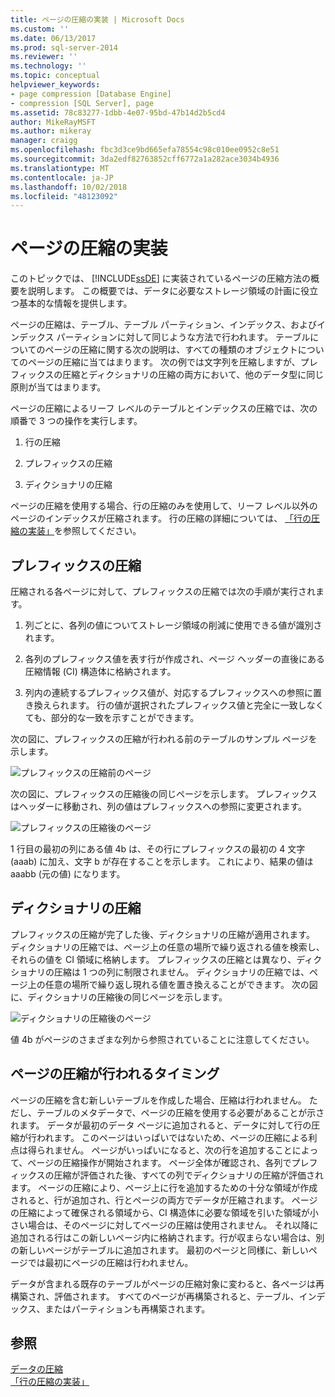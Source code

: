 ```yaml
---
title: ページの圧縮の実装 | Microsoft Docs
ms.custom: ''
ms.date: 06/13/2017
ms.prod: sql-server-2014
ms.reviewer: ''
ms.technology: ''
ms.topic: conceptual
helpviewer_keywords:
- page compression [Database Engine]
- compression [SQL Server], page
ms.assetid: 78c83277-1dbb-4e07-95bd-47b14d2b5cd4
author: MikeRayMSFT
ms.author: mikeray
manager: craigg
ms.openlocfilehash: fbc3d3ce9bd665efa78554c98c010ee0952c8e51
ms.sourcegitcommit: 3da2edf82763852cff6772a1a282ace3034b4936
ms.translationtype: MT
ms.contentlocale: ja-JP
ms.lasthandoff: 10/02/2018
ms.locfileid: "48123092"
---
```

# <a name="page-compression-implementation"></a>ページの圧縮の実装
  このトピックでは、 [!INCLUDE[ssDE](../../includes/ssde-md.md)] に実装されているページの圧縮方法の概要を説明します。 この概要では、データに必要なストレージ領域の計画に役立つ基本的な情報を提供します。  
  
 ページの圧縮は、テーブル、テーブル パーティション、インデックス、およびインデックス パーティションに対して同じような方法で行われます。 テーブルについてのページの圧縮に関する次の説明は、すべての種類のオブジェクトについてのページの圧縮に当てはまります。 次の例では文字列を圧縮しますが、プレフィックスの圧縮とディクショナリの圧縮の両方において、他のデータ型に同じ原則が当てはまります。  
  
 ページの圧縮によるリーフ レベルのテーブルとインデックスの圧縮では、次の順番で 3 つの操作を実行します。  
  
1.  行の圧縮  
  
2.  プレフィックスの圧縮  
  
3.  ディクショナリの圧縮  
  
 ページの圧縮を使用する場合、行の圧縮のみを使用して、リーフ レベル以外のページのインデックスが圧縮されます。 行の圧縮の詳細については、 [「行の圧縮の実装」](../data-compression/row-compression-implementation.md)を参照してください。  
  
## <a name="prefix-compression"></a>プレフィックスの圧縮  
 圧縮される各ページに対して、プレフィックスの圧縮では次の手順が実行されます。  
  
1.  列ごとに、各列の値についてストレージ領域の削減に使用できる値が識別されます。  
  
2.  各列のプレフィックス値を表す行が作成され、ページ ヘッダーの直後にある圧縮情報 (CI) 構造体に格納されます。  
  
3.  列内の連続するプレフィックス値が、対応するプレフィックスへの参照に置き換えられます。 行の値が選択されたプレフィックス値と完全に一致しなくても、部分的な一致を示すことができます。  
  
 次の図に、プレフィックスの圧縮が行われる前のテーブルのサンプル ページを示します。  
  
 ![プレフィックスの圧縮前のページ](../media/skt-tblcompression1c.gif "プレフィックスの圧縮前のページ")  
  
 次の図に、プレフィックスの圧縮後の同じページを示します。 プレフィックスはヘッダーに移動され、列の値はプレフィックスへの参照に変更されます。  
  
 ![プレフィックスの圧縮後のページ](../media/tblcompression2.gif "プレフィックスの圧縮後のページ")  
  
 1 行目の最初の列にある値 4b は、その行にプレフィックスの最初の 4 文字 (aaab) に加え、文字 b が存在することを示します。 これにより、結果の値は aaabb (元の値) になります。  
  
## <a name="dictionary-compression"></a>ディクショナリの圧縮  
 プレフィックスの圧縮が完了した後、ディクショナリの圧縮が適用されます。 ディクショナリの圧縮では、ページ上の任意の場所で繰り返される値を検索し、それらの値を CI 領域に格納します。 プレフィックスの圧縮とは異なり、ディクショナリの圧縮は 1 つの列に制限されません。 ディクショナリの圧縮では、ページ上の任意の場所で繰り返し現れる値を置き換えることができます。 次の図に、ディクショナリの圧縮後の同じページを示します。  
  
 ![ディクショナリの圧縮後のページ](../media/tblcompression3.gif "ディクショナリの圧縮後のページ")  
  
 値 4b がページのさまざまな列から参照されていることに注意してください。  
  
## <a name="when-page-compression-occurs"></a>ページの圧縮が行われるタイミング  
 ページの圧縮を含む新しいテーブルを作成した場合、圧縮は行われません。 ただし、テーブルのメタデータで、ページの圧縮を使用する必要があることが示されます。 データが最初のデータ ページに追加されると、データに対して行の圧縮が行われます。 このページはいっぱいではないため、ページの圧縮による利点は得られません。 ページがいっぱいになると、次の行を追加することによって、ページの圧縮操作が開始されます。 ページ全体が確認され、各列でプレフィックスの圧縮が評価された後、すべての列でディクショナリの圧縮が評価されます。 ページの圧縮により、ページ上に行を追加するための十分な領域が作成されると、行が追加され、行とページの両方でデータが圧縮されます。 ページの圧縮によって確保される領域から、CI 構造体に必要な領域を引いた領域が小さい場合は、そのページに対してページの圧縮は使用されません。 それ以降に追加される行はこの新しいページ内に格納されます。行が収まらない場合は、別の新しいページがテーブルに追加されます。 最初のページと同様に、新しいページでは最初にページの圧縮は行われません。  
  
 データが含まれる既存のテーブルがページの圧縮対象に変わると、各ページは再構築され、評価されます。 すべてのページが再構築されると、テーブル、インデックス、またはパーティションも再構築されます。  
  
## <a name="see-also"></a>参照  
 [データの圧縮](data-compression.md)   
 [「行の圧縮の実装」](row-compression-implementation.md)  
  
  
